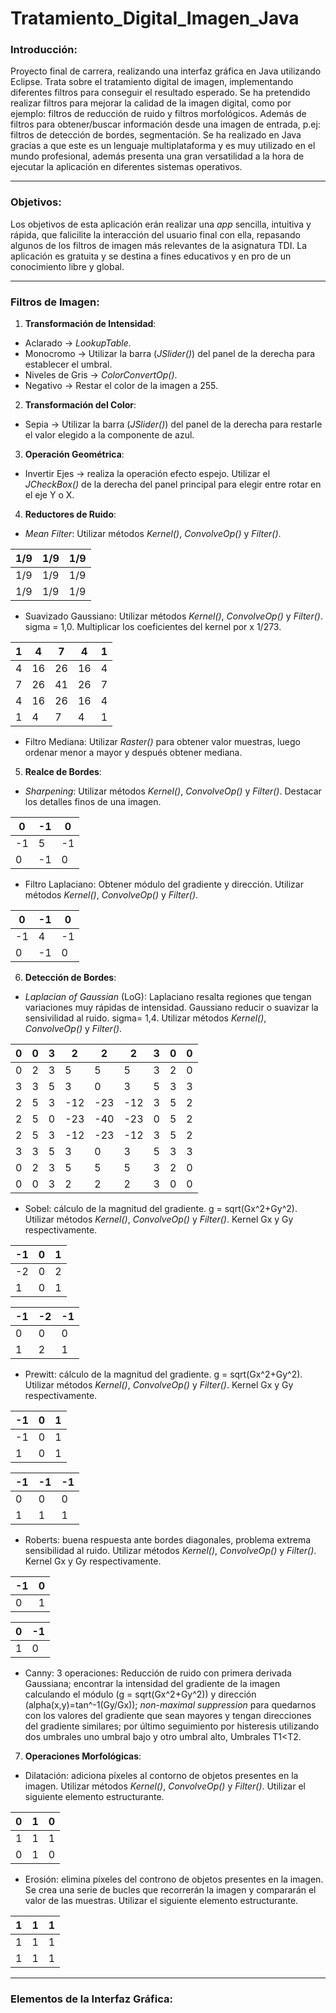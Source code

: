 # Tratamiento_Digital_Imagen_Java

### Introducción:
Proyecto final de carrera, realizando una interfaz gráfica en Java utilizando Eclipse. Trata sobre el tratamiento digital de imagen, implementando diferentes filtros para conseguir el resultado esperado. 
Se ha pretendido realizar filtros para mejorar la calidad de la imagen digital, como por ejemplo: filtros de reducción de ruido y filtros morfológicos. Además de filtros para obtener/buscar información desde una imagen de entrada, p.ej: filtros de detección de bordes, segmentación. 
Se ha realizado en Java gracias a que este es un lenguaje multiplataforma y es muy utilizado en el mundo profesional, además presenta una gran versatilidad a la hora de ejecutar la aplicación en diferentes sistemas operativos.
- - -
### Objetivos:
Los objetivos de esta aplicación erán realizar una *app* sencilla, intuitiva y rápida, que falicilite la interacción del usuario final con ella, repasando algunos de los filtros de imagen más relevantes de la asignatura TDI. La aplicación es gratuita y se destina a fines educativos y en pro de un conocimiento libre y global.
- - -
### Filtros de Imagen:

1. **Transformación de Intensidad**:
  * Aclarado -> *LookupTable*.
  * Monocromo -> Utilizar la barra (*JSlider()*) del panel de la derecha para establecer el umbral.
  * Niveles de Gris -> *ColorConvertOp()*.
  * Negativo -> Restar el color de la imagen a 255.
  
2. **Transformación del Color**:
  * Sepia -> Utilizar la barra (*JSlider()*) del panel de la derecha para restarle el valor elegido a la componente de azul.
  
3. **Operación Geométrica**:
  * Invertir Ejes -> realiza la operación efecto espejo. Utilizar el *JCheckBox()* de la derecha del panel principal para elegir entre rotar en el eje Y o X.
  
4. **Reductores de Ruido**:
  * *Mean Filter*: Utilizar métodos *Kernel()*, *ConvolveOp()* y *Filter()*.
  
  | 1/9 | 1/9 | 1/9 |
  |-----|-----|-----|
  | 1/9 | 1/9 | 1/9 |
  | 1/9 | 1/9 | 1/9 |

  * Suavizado Gaussiano: Utilizar métodos *Kernel()*, *ConvolveOp()* y *Filter()*. sigma = 1,0. Multiplicar los coeficientes del kernel por x 1/273.
  
  |1|4|7|4|1|
  |---|---|---|---|---|
  |4|16|26|16|4|
  |7|26|41|26|7| 
  |4|16|26|16|4|
  |1|4|7|4|1|
  
  * Filtro Mediana: Utilizar *Raster()* para obtener valor muestras, luego ordenar menor a mayor y después obtener mediana.
  
5. **Realce de Bordes**:
  * *Sharpening*: Utilizar métodos *Kernel()*, *ConvolveOp()* y *Filter()*. Destacar los detalles finos de una imagen.
  
  |0|-1|0|
  |----|----|----|
  |-1|5|-1|
  |0|-1|0|
  

  * Filtro Laplaciano: Obtener módulo del gradiente y dirección. Utilizar métodos *Kernel()*, *ConvolveOp()* y *Filter()*.
  
  |0|-1|0|
  |----|----|----|
  |-1|4|-1|
  |0|-1|0|

6. **Detección de Bordes**:
  * *Laplacian of Gaussian* (LoG): Laplaciano resalta regiones que tengan variaciones muy rápidas de intensidad. Gaussiano reducir o suavizar la sensivilidad al ruido. sigma= 1,4. Utilizar métodos *Kernel()*, *ConvolveOp()* y *Filter()*.
  
  |0|0|3|2|2|2|3|0|0|
  |---|---|---|-----|-----|-----|---|---|---|
  |0|2|3|5|5|5|3|2|0|
  |3|3|5|3|0|3|5|3|3|
  |2|5|3|-12|-23|-12|3|5|2|
  |2|5|0|-23|-40|-23|0|5|2|
  |2|5|3|-12|-23|-12|3|5|2|
  |3|3|5|3|0|3|5|3|3|
  |0|2|3|5|5|5|3|2|0|
  |0|0|3|2|2|2|3|0|0|

  * Sobel: cálculo de la magnitud del gradiente. g = sqrt(Gx^2+Gy^2). Utilizar métodos *Kernel()*, *ConvolveOp()* y *Filter()*. Kernel Gx y Gy respectivamente.
  
  |-1|0|1|            
  |---|---|---|      
  |-2|0|2|            
  |1|0|1|             
  
  |-1|-2|-1|
  |---|---|---|
  |0|0|0|
  |1|2|1|

  * Prewitt: cálculo de la magnitud del gradiente. g = sqrt(Gx^2+Gy^2). Utilizar métodos *Kernel()*, *ConvolveOp()* y *Filter()*. Kernel Gx y Gy respectivamente.

  |-1|0|1|            
  |---|---|---|            
  |-1|0|1|            
  |1|0|1|            
  
  |-1|-1|-1|
  |---|---|---|
  |0|0|0|
  |1|1|1|
  
  * Roberts: buena respuesta ante bordes diagonales, problema extrema sensibilidad al ruido. Utilizar métodos *Kernel()*, *ConvolveOp()* y *Filter()*. Kernel Gx y Gy respectivamente.

  |-1|0|            
  |----|---|            
  |0|1|            
  
  |0|-1|
  |---|----|
  |1|0 |
  
  * Canny: 3 operaciones: Reducción de ruido con primera derivada Gaussiana; encontrar la intensidad del gradiente de la imagen calculando el módulo (g = sqrt(Gx^2+Gy^2)) y dirección (alpha(x,y)=tan^-1(Gy/Gx)); *non-maximal suppression* para quedarnos con los valores del gradiente que sean mayores y tengan direcciones del gradiente similares; por último seguimiento por histeresis utilizando dos umbrales uno umbral bajo y otro umbral alto, Umbrales T1<T2.

7. **Operaciones Morfológicas**:

  * Dilatación: adiciona píxeles al contorno de objetos presentes en la imagen. Utilizar métodos *Kernel()*, *ConvolveOp()* y *Filter()*. Utilizar el siguiente elemento estructurante.
  
  |0|1|0|
  |---|---|---|
  |1|1|1|
  |0|1|0|

  * Erosión: elimina píxeles del controno de objetos presentes en la imagen. Se crea una serie de bucles que recorrerán la imagen y compararán el valor de las muestras. Utilizar el siguiente elemento estructurante.
  
  |1|1|1|
  |---|---|---|
  |1|1|1|
  |1|1|1|

- - -

### Elementos de la Interfaz Gráfica:



